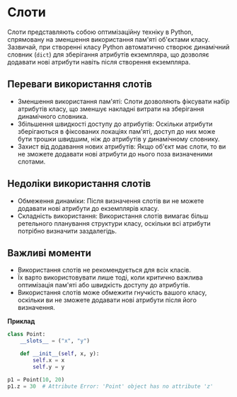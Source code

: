 # Слоти

Слоти представляють собою оптимізаційну техніку в Python, спрямовану на зменшення використання пам'яті об'єктами класу. Зазвичай, при створенні класу Python автоматично створює динамічний словник (`dict`) для зберігання атрибутів екземпляра, що дозволяє додавати нові атрибути навіть після створення екземпляра.

## Переваги використання слотів

-   Зменшення використання пам'яті: Слоти дозволяють фіксувати набір атрибутів класу, що зменшує накладні витрати на зберігання динамічного словника.
-   Збільшення швидкості доступу до атрибутів: Оскільки атрибути зберігаються в фіксованих локаціях пам'яті, доступ до них може бути трошки швидшим, ніж до атрибутів у динамічному словнику.
-   Захист від додавання нових атрибутів: Якщо об'єкт має слоти, то ви не зможете додавати нові атрибути до нього поза визначеними слотами.

## Недоліки використання слотів

-   Обмеження динаміки: Після визначення слотів ви не можете додавати нові атрибути до екземплярів класу.
-   Складність використання: Використання слотів вимагає більш ретельного планування структури класу, оскільки всі атрибути потрібно визначити заздалегідь.

## Важливі моменти

-   Використання слотів не рекомендується для всіх класів.
-   Їх варто використовувати лише тоді, коли критично важлива оптимізація пам'яті або швидкість доступу до атрибутів.
-   Використання слотів може обмежити гнучкість вашого класу, оскільки ви не зможете додавати нові атрибути після його визначення.

**Приклад**

```py
class Point:
    __slots__ = ("x", "y")

    def __init__(self, x, y):
        self.x = x
        self.y = y

p1 = Point(10, 20)
p1.z = 30  # Attribute Error: 'Point' object has no attribute 'z'
```
